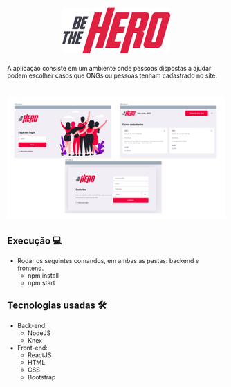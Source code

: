 <h1 align="center">
    <img alt="BeTheHero" title="#BeTheHero" src="https://github.com/dynnah/BeTheHero/blob/master/frontend/src/assets/logo.svg" width="250px" />
</h1>

A aplicação consiste em um ambiente onde pessoas dispostas a ajudar podem escolher casos que ONGs ou pessoas tenham cadastrado no site.

<h1 align="center">
    <img alt="Starter" title="Javascript Starter"src="static/screens.png"  />
</h1>

## Execução 💻
 - Rodar os seguintes comandos, em ambas as pastas: backend e frontend. 
 	- npm install
	- npm start
	
## Tecnologias usadas 🛠
- Back-end:
	- NodeJS 
	- Knex
- Front-end:
	- ReactJS
	- HTML
	- CSS
	- Bootstrap


